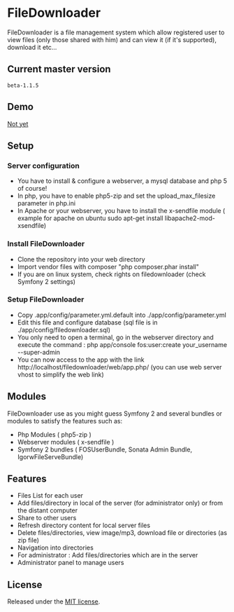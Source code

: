 FileDownloader
==============

FileDownloader is a file management system which allow registered user to view files (only those shared with him) and can view it (if it's supported), download it etc...


Current master version
----------------------

```
beta-1.1.5
```


Demo
----

[Not yet](http://)


Setup
-----

### Server configuration
    
* You have to install & configure a webserver, a mysql database and php 5 of course!
* In php, you have to enable php5-zip and set the upload_max_filesize parameter in php.ini
* In Apache or your webserver, you have to install the x-sendfile module ( example for apache on ubuntu sudo apt-get install libapache2-mod-xsendfile)
    
### Install FileDownloader
    
* Clone the repository into your web directory
* Import vendor files with composer "php composer.phar install"
* If you are on linux system, check rights on filedownloader (check Symfony 2 settings)
    
### Setup FileDownloader
    
* Copy .app/config/parameter.yml.default into ./app/config/parameter.yml
* Edit this file and configure database (sql file is in ./app/config/filedownloader.sql)
* You only need to open a terminal, go in the webserver directory and execute the command : php app/console fos:user:create your_username --super-admin
* You can now access to the app with the link http://localhost/filedownloader/web/app.php/ (you can use web server vhost to simplify the web link)
    

Modules
-------

FileDownloader use as you might guess Symfony 2 and several bundles or modules to satisfy the features such as:

* Php Modules ( php5-zip )
* Webserver modules ( x-sendfile )
* Symfony 2 bundles ( FOSUserBundle, Sonata Admin Bundle, IgorwFileServeBundle)
    

Features
--------

* Files List for each user
* Add files/directory in local of the server (for administrator only) or from the distant computer
* Share to other users
* Refresh directory content for local server files
* Delete files/directories, view image/mp3, download file or directories (as zip file)
* Navigation into directories
* For administrator : Add files/directories which are in the server
* Administrator panel to manage users
    

License
-------

Released under the [MIT license](http://www.opensource.org/licenses/MIT).

